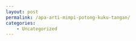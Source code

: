 ```yaml
---
layout: post
permalink: /apa-arti-mimpi-potong-kuku-tangan/
categories:
    - Uncategorized
---
```


